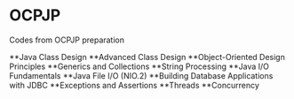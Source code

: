 OCPJP
=====

Codes from OCPJP preparation

**Java Class Design
**Advanced Class Design
**Object-Oriented Design Principles
**Generics and Collections
**String Processing
**Java I/O Fundamentals
**Java File I/O (NIO.2)
**Building Database Applications with JDBC
**Exceptions and Assertions
**Threads
**Concurrency





